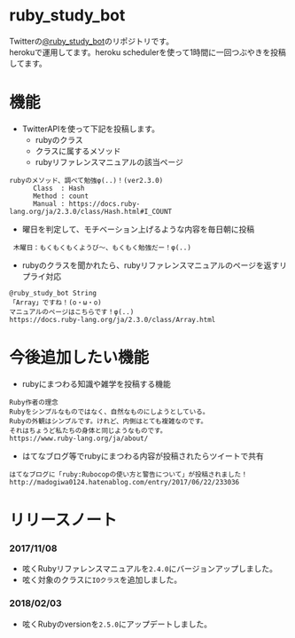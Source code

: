 # ruby_study_bot
Twitterの[@ruby_study_bot](https://twitter.com/ruby_study_bot)のリポジトリです。  
herokuで運用してます。heroku schedulerを使って1時間に一回つぶやきを投稿してます。

# 機能
* TwitterAPIを使って下記を投稿します。
  - rubyのクラス
  - クラスに属するメソッド
  - rubyリファレンスマニュアルの該当ページ
```
rubyのメソッド、調べて勉強φ(..)！(ver2.3.0)
      Class  : Hash
      Method : count
      Manual : https://docs.ruby-lang.org/ja/2.3.0/class/Hash.html#I_COUNT
```
* 曜日を判定して、モチベーション上げるような内容を毎日朝に投稿
```
 木曜日：もくもくもくようび〜、もくもく勉強だー！φ(..)
```
* rubyのクラスを聞かれたら、rubyリファレンスマニュアルのページを返すリプライ対応
```
@ruby_study_bot String
「Array」ですね！(o・ω・o)
マニュアルのページはこちらです！φ(..)
https://docs.ruby-lang.org/ja/2.3.0/class/Array.html
```

# 今後追加したい機能
* rubyにまつわる知識や雑学を投稿する機能
```
Ruby作者の理念
Rubyをシンプルなものではなく、自然なものにしようとしている。
Rubyの外観はシンプルです。けれど、内側はとても複雑なのです。
それはちょうど私たちの身体と同じようなものです。
https://www.ruby-lang.org/ja/about/
```

* はてなブログ等でrubyにまつわる内容が投稿されたらツイートで共有
```
はてなブログに「ruby:Rubocopの使い方と警告について」が投稿されました！
http://madogiwa0124.hatenablog.com/entry/2017/06/22/233036
```

# リリースノート
### 2017/11/08 
* 呟くRubyリファレンスマニュアルを`2.4.0`にバージョンアップしました。
* 呟く対象のクラスに`IOクラス`を追加しました。
### 2018/02/03
* 呟くRubyのversionを`2.5.0`にアップデートしました。